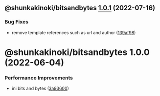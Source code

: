 ## @shunkakinoki/bitsandbytes [1.0.1](https://github.com/shunkakinoki/contracts/compare/@shunkakinoki/bitsandbytes@1.0.0...@shunkakinoki/bitsandbytes@1.0.1) (2022-07-16)

### Bug Fixes

- remove template references such as url and author ([139af98](https://github.com/shunkakinoki/contracts/commit/139af98ef46346d25875224520c58502befa44c1))

# @shunkakinoki/bitsandbytes 1.0.0 (2022-06-04)

### Performance Improvements

- ini bits and bytes ([3a93600](https://github.com/shunkakinoki/contracts/commit/3a93600830c5731a9230e68577e18129b4eb50d6))
